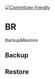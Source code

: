 [![Commitizen friendly](https://img.shields.io/badge/commitizen-friendly-brightgreen.svg)](http://commitizen.github.io/cz-cli/)

# BR

Backup&Restore

## Backup

## Restore
